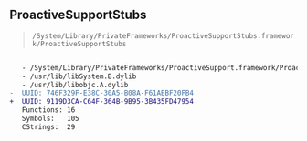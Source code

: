 ## ProactiveSupportStubs

> `/System/Library/PrivateFrameworks/ProactiveSupportStubs.framework/ProactiveSupportStubs`

```diff

   - /System/Library/PrivateFrameworks/ProactiveSupport.framework/ProactiveSupport
   - /usr/lib/libSystem.B.dylib
   - /usr/lib/libobjc.A.dylib
-  UUID: 746F329F-E38C-30A5-B08A-F61AEBF20FB4
+  UUID: 9119D3CA-C64F-364B-9B95-3B435FD47954
   Functions: 16
   Symbols:   105
   CStrings:  29

```
